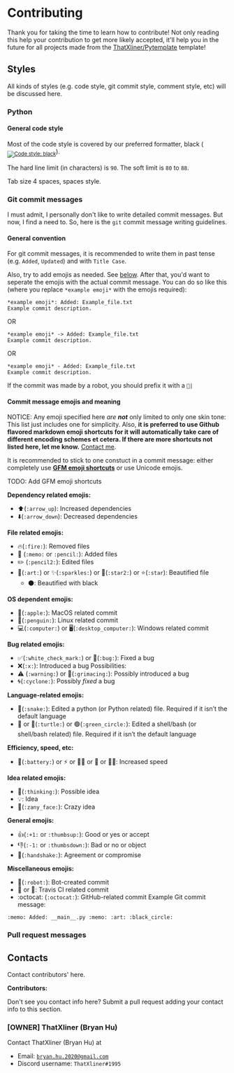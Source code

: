 # Contributing

Thank you for taking the time to learn how to contribute! Not only reading this help your contribution to get more likely accepted, it'll help you in the future for all projects made from the [ThatXliner/Pytemplate](https://github.com/ThatXliner/Pytemplate) template!

## Styles

All kinds of styles (e.g. code style, git commit style, comment style, etc) will be discussed here.

### Python

#### General code style

Most of the code style is covered by our preferred formatter, black (<sub><a href="https://github.com/psf/black"><img src="https://img.shields.io/badge/code%20style-black-000000.svg" alt="Code style: black"></a></sub>).

The hard line limit (in characters) is `90`. The soft limit is `80` to `88`.

Tab size 4 spaces, spaces style.

### Git commit messages

I must admit, I personally don't like to write detailed commit messages. But now, I find a need to. So, here is the `git` commit message writing guidelines.

#### General convention

For git commit messages, it is recommended to write them in past tense (e.g. `Added`, `Updated`) and with `Title Case`.

Also, try to add emojis as needed. See [below](#commit-message-emojis-and-meaning). After that, you'd want to seperate the emojis with the actual commit message. You can do so like this (where you replace `*example emoji*` with the emojis required):

```
*example emoji*: Added: Example_file.txt
Example commit description.
```

OR

```
*example emoji* -> Added: Example_file.txt
Example commit description.
```

OR

```
*example emoji* - Added: Example_file.txt
Example commit description.
```

If the commit was made by a robot, you should prefix it with a <code>:robot:|</code>

#### Commit message emojis and meaning

NOTICE: Any emoji specified here _are **not**_ only limited to only one skin tone: This list just includes one for simplicity. Also, **it is preferred to use Github flavored markdown emoji shortcuts for it will automatically take care of different encoding schemes et cetera. If there are more shortcuts not listed here, let me know.** [Contact me](#owner-thatxliner-bryan-hu).

It is recommended to stick to one constuct in a commit message: either completely use [**GFM emoji shortcuts**](https://gist.github.com/rxaviers/7360908 "Complete list of github markdown emoji markup") or use Unicode emojis.

TODO: Add GFM emoji shortcuts

**Dependency related emojis:**

- :arrow_up:(`:arrow_up`): Increased dependencies
- :arrow_down:(`:arrow_down`): Decreased dependencies

**File related emojis:**

- :fire:(`:fire:`): Removed files
- :memo: (`:memo:` or `:pencil:`): Added files
- :pencil2: (`:pencil2:`): Edited files
- :art:(`:art:`) or :sparkles:(`:sparkles:`) or :star2:(`:star2:`) or :star:(`:star`): Beautified file
  - ⚫️: Beautified with black

**OS dependent emojis:**

- :apple:(`:apple:`): MacOS related commit
- :penguin:(`:penguin:`): Linux related commit
- :computer:(`:computer:`) or :desktop_computer:(`:desktop_computer:`): Windows related commit

**Bug related emojis:**

- :white_check_mark:(`:white_check_mark:`) or :bug:(`:bug:`): Fixed a bug
- :x:(`:x:`): Introduced a bug
  Possibilities:
- :warning: (`:warning:`) or :grimacing:(`:grimacing:`): Possibly introduced a bug
- :cyclone:(`:cyclone:`): Possibly *fixed* a bug

**Language-related emojis:**

- :snake:(`:snake:`): Edited a python (or Python related) file. Required if it isn’t the default language
- 🦪 or :turtle:(`:turtle:`) or :green_circle:(`:green_circle:`): Edited a shell/bash (or shell/bash related) file. Required if it isn’t the default language

**Efficiency, speed, etc:**

- :battery:(`:battery:`) or ⚡️ or 🏃‍♀️ or 🏃 or 🏃‍♂️: Increased speed

**Idea related emojis:**

- :thinking:(`:thinking:`): Possible idea
- 💡: Idea
- :zany_face:(`:zany_face:`): Crazy idea

**General emojis:**

- :+1:(`:+1:` or `:thumbsup:`): Good or yes or accept
- :-1:(`:-1:` or `:thumbsdown:`): Bad or no or object
- :handshake:(`:handshake:`): Agreement or compromise

**Miscellaneous emojis:**

- :robot:(`:robot:`): Bot-created commit
- 👨 or 🧔: Travis CI related commit
- :octocat: (`:octocat:`): GitHub-related commit
Example Git commit message:

```
:memo: Added: __main__.py :memo: :art: :black_circle:
```

### Pull request messages

## Contacts

Contact contributors' here.

**Contributors:**

Don't see you contact info here? Submit a pull request adding your contact info to this section.

### [OWNER] ThatXliner (Bryan Hu)

Contact ThatXliner (Bryan Hu) at

- Email: [`bryan.hu.2020@gmail.com`](mailto:bryan.hu.2020@gmail.com "Email ThatXliner")
- Discord username: `ThatXliner#1995`

